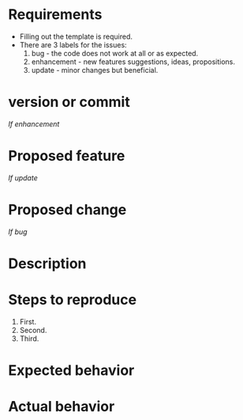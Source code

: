 # Requirements

- Filling out the template is required.
- There are 3 labels for the issues:
  1. bug - the code does not work at all or as expected.
  2. enhancement - new features suggestions, ideas, propositions.
  3. update - minor changes but beneficial.

# version or commit

*If enhancement*

# Proposed feature

*If update*

# Proposed change

*If bug*

# Description

# Steps to reproduce

1. First.
2. Second.
3. Third.

# Expected behavior

# Actual behavior
